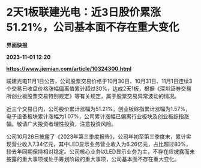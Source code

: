 # 2天1板联建光电：近3日股价累涨51.21%，公司基本面不存在重大变化
**界面快报**

**2023-11-01 12:20**

**https://www.jiemian.com/article/10324300.html**

联建光电11月1日公告，公司股票交易价格于10月30日、10月31日、11月1日连续3个交易日收盘价格涨幅偏离值累计超过30%，达成2天1板，根据《深圳证券交易所创业板股票交易特别规定》等有关规定，属于股票交易异常波动的情况。

近三个交易日内，公司股价累计涨幅为51.21%，创业板综指累计涨幅为1.57%，电子设备板块累计涨幅为1.07%，公司累计涨幅已偏离行业板块及创业板综指涨幅。敬请广大投资者理性投资，注意投资风险。

公司10月26日披露了《2023年第三季度报告》，公司年初至第三季度末，累计实现营业收入7.34亿元，其中LED显示业务营业收入为6.26亿元，占比超过80%，较去年同期保持相对稳定。公司核心业务以LED显示业务为主，不存在应披露而未披露的重大事项或处于筹划阶段的重大事项，公司基本面不存在重大变化。